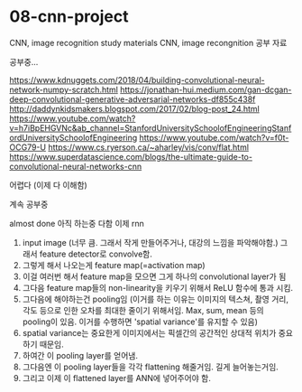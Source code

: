 # 08-cnn-project

CNN, image recognition study materials
CNN, image recongnition 공부 자료


공부중...

https://www.kdnuggets.com/2018/04/building-convolutional-neural-network-numpy-scratch.html
https://jonathan-hui.medium.com/gan-dcgan-deep-convolutional-generative-adversarial-networks-df855c438f
http://daddynkidsmakers.blogspot.com/2017/02/blog-post_24.html
https://www.youtube.com/watch?v=h7iBpEHGVNc&ab_channel=StanfordUniversitySchoolofEngineeringStanfordUniversitySchoolofEngineering
https://www.youtube.com/watch?v=f0t-OCG79-U
https://www.cs.ryerson.ca/~aharley/vis/conv/flat.html
https://www.superdatascience.com/blogs/the-ultimate-guide-to-convolutional-neural-networks-cnn

어렵다 (이제 다 이해함)

계속 공부중

almost done
아직
하는중
다함
이제 rnn

1. input image (너무 큼. 그래서 작게 만들어주거나, 대강의 느낌을 파악해야함.) 그래서 feature detector로 convolve함.
2. 그렇게 해서 나오는게 feature map(=activation map)
3. 이걸 여러번 해서 feature map을 모으면 그게 하나의 convolutional layer가 됨
4. 그다음 feature map들의 non-linearity을 키우기 위해서 ReLU 함수에 통과 시킴.
5. 그다음에 해야하는건 pooling임 (이거를 하는 이유는 이미지의 텍스쳐, 촬영 거리, 각도 등으로 인한 오차를 최대한 줄이기 위해서임. Max, sum, mean 등의 pooling이 있음. 이거를 수행하면 'spatial variance'를 유지할 수 있음)
6. spatial variance는 중요한게 이미지에서는 픽셀간의 공간적인 상대적 위치가 중요하기 때문임.
7. 하여간 이 pooling layer를 얻어냄.
8. 그다음엔 이 pooling layer들을 각각 flattening 해줄거임. 길게 늘어놓는거임.
9. 그리고 이제 이 flattened layer를 ANN에 넣어주어야 함.
